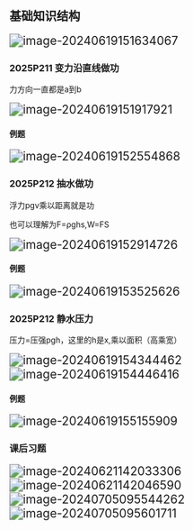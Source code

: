 ## 基础知识结构

<img src="assets/image-20240619151634067.png" alt="image-20240619151634067" style="zoom:150%;" />

### 2025P211 变力沿直线做功

力方向一直都是a到b

<img src="assets/image-20240619151917921.png" alt="image-20240619151917921" style="zoom:150%;" />

#### 例题

<img src="assets/image-20240619152554868.png" alt="image-20240619152554868" style="zoom:150%;" />

### 2025P212 抽水做功

浮力pgv乘以距离就是功

也可以理解为F=ρghs,W=FS

<img src="assets/image-20240619152914726.png" alt="image-20240619152914726" style="zoom:150%;" />

#### 例题

<img src="assets/image-20240619153525626.png" alt="image-20240619153525626" style="zoom:150%;" />

### 2025P212 静水压力

压力=压强pgh，这里的h是x,乘以面积（高乘宽）	

<img src="assets/image-20240619154344462.png" alt="image-20240619154344462" style="zoom:150%;" />

<img src="assets/image-20240619154446416.png" alt="image-20240619154446416" style="zoom:150%;" />

#### 例题

<img src="assets/image-20240619155155909.png" alt="image-20240619155155909" style="zoom:150%;" />

### 课后习题

<img src="assets/image-20240621142033306.png" alt="image-20240621142033306" style="zoom:150%;" />

<img src="assets/image-20240621142046590.png" alt="image-20240621142046590" style="zoom:150%;" />

<img src="assets/image-20240705095544262.png" alt="image-20240705095544262" style="zoom:150%;" />

<img src="assets/image-20240705095601711.png" alt="image-20240705095601711" style="zoom:150%;" />